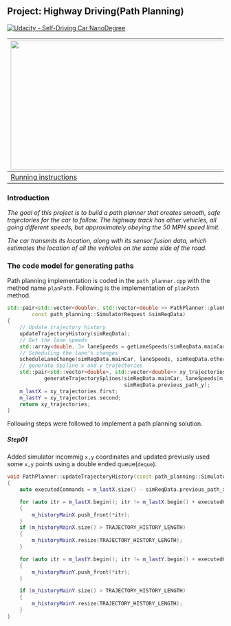 Project: Highway Driving(Path Planning)
---

[![Udacity - Self-Driving Car NanoDegree](https://s3.amazonaws.com/udacity-sdc/github/shield-carnd.svg)](http://www.udacity.com/drive)

|<img src="data/images/final-output.gif" width="500" height="300" />|
|----------------------------------|
|[Running instructions](https://youtu.be/SLMwKynQ9MU) |

### Introduction
*The goal of this project is to build a path planner that creates smooth, safe trajectories for the car to follow. The highway track has other vehicles, all going different speeds, but approximately obeying the 50 MPH speed limit.*

*The car transmits its location, along with its sensor fusion data, which estimates the location of all the vehicles on the same side of the road.*

### The code model for generating paths
Path planning implementation is coded in the `path_planner.cpp` with the method name `planPath`.  Following is the implementation of `planPath` method.


```cpp
std::pair<std::vector<double>, std::vector<double >> PathPlanner::planPath(
        const path_planning::SimulatorRequest &simReqData)
{
    // Update trajectory history
    updateTrajectoryHistory(simReqData);
    // Get the lane speeds
    std::array<double, 3> laneSpeeds = getLaneSpeeds(simReqData.mainCar, simReqData.otherCars);
    // Scheduling the lane's changes
    scheduleLaneChange(simReqData.mainCar, laneSpeeds, simReqData.otherCars);
    // generate Spiline x and y trajectories
    std::pair<std::vector<double>, std::vector<double>> xy_trajectories =
            generateTrajectorySplines(simReqData.mainCar, laneSpeeds[m_targetLaneIndex], simReqData.previous_path_x,
                                      simReqData.previous_path_y);
    m_lastX = xy_trajectories.first;
    m_lastY = xy_trajectories.second;
    return xy_trajectories;
}

```

Following steps were followed to implement a path planning solution.

##### Step01
Added simulator incommig `x,y` coordinates and updated previusly used some `x,y` points using a double ended queue(`deque`).

```cpp
void PathPlanner::updateTrajectoryHistory(const path_planning::SimulatorRequest &simReqData)
{
    auto executedCommands = m_lastX.size() - simReqData.previous_path_x.size();

    for (auto itr = m_lastX.begin(); itr != m_lastX.begin() + executedCommands; ++itr)
    {
        m_historyMainX.push_front(*itr);
    }
    if (m_historyMainX.size() > TRAJECTORY_HISTORY_LENGTH)
    {
        m_historyMainX.resize(TRAJECTORY_HISTORY_LENGTH);
    }

    for (auto itr = m_lastY.begin(); itr != m_lastY.begin() + executedCommands; ++itr)
    {
        m_historyMainY.push_front(*itr);
    }

    if (m_historyMainY.size() > TRAJECTORY_HISTORY_LENGTH)
    {
        m_historyMainY.resize(TRAJECTORY_HISTORY_LENGTH);
    }
}
```
